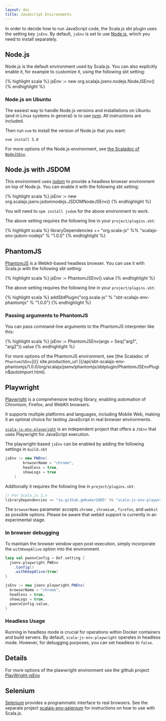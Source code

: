 ```yaml
---
layout: doc
title: JavaScript Environments
---
```


In order to decide how to run JavaScript code, the Scala.js sbt plugin uses the setting key `jsEnv`.
By default, `jsEnv` is set to use [Node.js](http://nodejs.org/), which you need to install separately.

## Node.js

Node.js is the default environment used by Scala.js.
You can also explicitly enable it, for example to customize it, using the following sbt setting:

{% highlight scala %}
jsEnv := new org.scalajs.jsenv.nodejs.NodeJSEnv()
{% endhighlight %}

### <a name="node-on-ubuntu"></a> Node.js on Ubuntu

The easiest way to handle Node.js versions and installations on Ubuntu (and in Linux systems in general) is to use [nvm](https://github.com/creationix/nvm). All instructions are included.

Then run `nvm` to install the version of Node.js that you want:

    nvm install 5.0

For more options of the Node.js environment, see
[the Scaladoc of `NodeJSEnv`](https://javadoc.io/doc/org.scala-js/scalajs-env-nodejs_2.13/latest/org/scalajs/jsenv/nodejs/NodeJSEnv.html).

## Node.js with JSDOM

This environment uses [jsdom](https://github.com/jsdom/jsdom) to provide a headless browser environment on top of Node.js.
You can enable it with the following sbt setting:

{% highlight scala %}
jsEnv := new org.scalajs.jsenv.jsdomnodejs.JSDOMNodeJSEnv()
{% endhighlight %}

You will need to `npm install jsdom` for the above environment to work.

The above setting requires the following line in your `project/plugins.sbt`:

{% highlight scala %}
libraryDependencies += "org.scala-js" %% "scalajs-env-jsdom-nodejs" % "1.0.0"
{% endhighlight %}

## PhantomJS

[PhantomJS](http://phantomjs.org/) is a Webkit-based headless browser.
You can use it with Scala.js with the following sbt setting:

{% highlight scala %}
jsEnv := PhantomJSEnv().value
{% endhighlight %}

The above setting requires the following line in your `project/plugins.sbt`:

{% highlight scala %}
addSbtPlugin("org.scala-js" % "sbt-scalajs-env-phantomjs" % "1.0.0")
{% endhighlight %}

### <a name="phantomjs-arguments"></a> Passing arguments to PhantomJS

You can pass command-line arguments to the PhantomJS interpreter like this:

{% highlight scala %}
jsEnv := PhantomJSEnv(args = Seq("arg1", "arg2")).value
{% endhighlight %}

For more options of the PhantomJS environment, see
[the Scaladoc of `PhantomJSEnv`]({{ site.production_url }}/api/sbt-scalajs-env-phantomjs/1.0.0/org/scalajs/jsenv/phantomjs/sbtplugin/PhantomJSEnvPlugin$$autoImport$.html).

## Playwright 
[Playwright](https://playwright.dev/) is a comprehensive testing library, enabling automation of Chromium, Firefox, and WebKit browsers. 

It supports multiple platforms and languages, including Mobile Web, making it an optimal choice for testing JavaScript in real browser environments. 

[`scala-js-env-playwright`](https://github.com/gmkumar2005/scala-js-env-playwright) is an independent project that offers a `JSEnv` that uses Playwright for JavaScript execution.

The playwright-based `jsEnv` can be enabled by adding the following settings in `build.sbt` 
```scala
jsEnv := new PWEnv(
        browserName = "chrome",
        headless = true,
        showLogs = true
    )
```
Addtionally it requires the following line in `project/plugins.sbt`:
```scala
// For Scala.js 1.x
libraryDependencies += "io.github.gmkumar2005" %% "scala-js-env-playwright" % "0.1.8"
```

The `browserName` parameter accepts `chrome` , `chromium` , `firefox`, and `webkit` as possible options. Please be aware that webkit support is currently in an experimental stage.

### In browser debugging
To maintain the browser window open post-execution, simply incorporate the `withKeepAlive`  option into the environment.

```scala
lazy val pwenvConfig = Def.setting {
  jsenv.playwright.PWEnv
    .Config()
    .withKeepAlive(true)
}

jsEnv := new jsenv.playwright.PWEnv(
  browserName = "chrome",
  headless = true,
  showLogs = true,
  pwenvConfig.value,
)

``` 
### Headless Usage
Running in headless mode is crucial for operations within Docker containers and build servers. By default, `scala-js-env-playwright` operates in headless mode. However, for debugging purposes, you can set headless to `false`.

## Details
For more options of the plawwright environment see the github project [PlayWright-jsEnv](https://github.com/gmkumar2005/scala-js-env-playwright)

## Selenium

[Selenium](http://docs.seleniumhq.org/) provides a programmatic interface to real browsers.
See the separate project [scalajs-env-selenium](https://github.com/scala-js/scala-js-env-selenium) for instructions on how to use with Scala.js.
